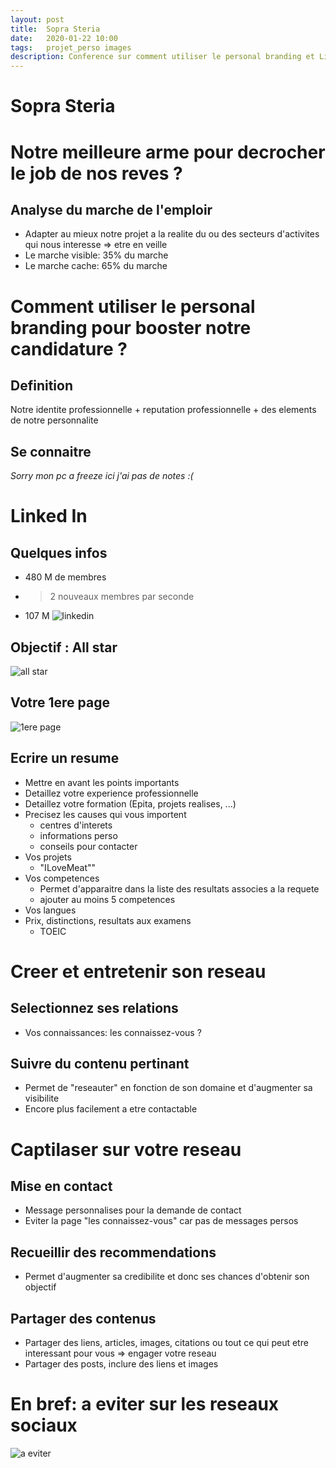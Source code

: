 ```yaml
---
layout: post
title:  Sopra Steria
date:   2020-01-22 10:00
tags:   projet_perso images
description: Conference sur comment utiliser le personal branding et LinkedIn pour sa carriere
---
```

# Sopra Steria

# Notre meilleure arme pour decrocher le job de nos reves ?

## Analyse du marche de l'emploir
* Adapter au mieux notre projet a la realite du ou des secteurs d'activites qui nous interesse => etre en veille
* Le marche visible: 35% du marche
* Le marche cache: 65% du marche

# Comment utiliser le personal branding pour booster notre candidature ?
## Definition
Notre identite professionnelle + reputation professionnelle + des elements de notre personnalite

## Se connaitre
*Sorry mon pc a freeze ici j'ai pas de notes :(*

# Linked In
## Quelques infos
* 480 M de membres
* >2 nouveaux membres par seconde
* 107 M
![linkedin](/entreprise/assets/images/linkedin.jpg)

## Objectif : All star
![all star](/entreprise/assets/images/all_star.jpg)

## Votre 1ere page
![1ere page](/entreprise/assets/images/1page.jpg)

## Ecrire un resume
* Mettre en avant les points importants
* Detaillez votre experience professionnelle
* Detaillez votre formation (Epita, projets realises, ...)
* Precisez les causes qui vous importent 
    * centres d'interets
    * informations perso
    * conseils pour contacter
* Vos projets
    * "ILoveMeat""
* Vos competences
    * Permet d'apparaitre dans la liste des resultats associes a la requete
    * ajouter au moins 5 competences
* Vos langues
* Prix, distinctions, resultats aux examens
    * TOEIC

# Creer et entretenir son reseau

## Selectionnez ses relations
* Vos connaissances: les connaissez-vous ?

## Suivre du contenu pertinant
* Permet de "reseauter" en fonction de son domaine et d'augmenter sa visibilite
* Encore plus facilement a etre contactable

# Captilaser sur votre reseau
## Mise en contact
* Message personnalises pour la demande de contact
* Eviter la page "les connaissez-vous" car pas de messages persos

## Recueillir des recommendations
* Permet d'augmenter sa credibilite et donc ses chances d'obtenir son objectif

## Partager des contenus
* Partager des liens, articles, images, citations ou tout ce qui peut etre interessant pour vous => engager votre reseau
* Partager des posts, inclure des liens et images

# En bref: a eviter sur les reseaux sociaux
![a eviter](/entreprise/assets/images/eviter.jpg)
